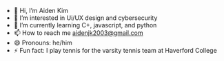- 👋 Hi, I’m Aiden Kim 
- 👀 I’m interested in Ui/UX design and cybersecurity
- 🌱 I’m currently learning C+, javascript, and python
- 📫 How to reach me aidenjk2003@gmail.com
- 😄 Pronouns: he/him
- ⚡ Fun fact: I play tennis for the varsity tennis team at Haverford College

<!---
K0i9m13/K0i9m13 is a ✨ special ✨ repository because its `README.md` (this file) appears on your GitHub profile.
You can click the Preview link to take a look at your changes.
--->
